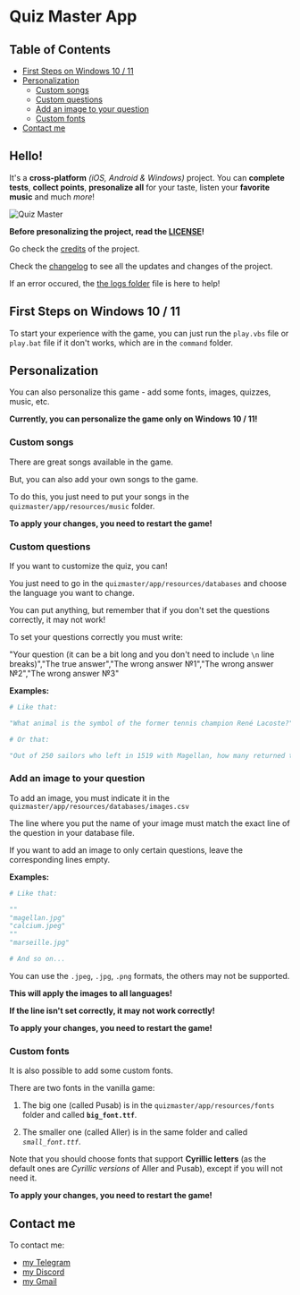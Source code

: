 # Quiz Master App<!-- omit from toc -->

## Table of Contents<!-- omit from toc -->

- [First Steps on Windows 10 / 11](#first-steps-on-windows-10--11)
- [Personalization](#personalization)
  - [Custom songs](#custom-songs)
  - [Custom questions](#custom-questions)
  - [Add an image to your question](#add-an-image-to-your-question)
  - [Custom fonts](#custom-fonts)
- [Contact me](#contact-me)

## Hello!<!-- omit from toc -->

It's a **cross-platform** *(iOS, Android & Windows)* project. You can **complete tests**, **collect points**, **presonalize all** for your taste, listen your **favorite music** and much *more*!

![Quiz Master](app/resources/images/logo.ico)

**Before presonalizing the project, read the [LICENSE](LICENSE.md)!**

Go check the [credits](app/resources/markdown/credits.md) of the project.

Check the [changelog](app/resources/markdown/changelog.md) to see all the updates and changes of the project.

If an error occured, the [the logs folder](logs/) file is here to help!

## First Steps on Windows 10 / 11

To start your experience with the game, you can just run the `play.vbs` file or `play.bat` file if it don't works, which are in the `command` folder.

## Personalization

You can also personalize this game - add some fonts, images, quizzes, music, etc.

**Currently, you can personalize the game only on Windows 10 / 11!**

### Custom songs

There are great songs available in the game.

But, you can also add your own songs to the game.

To do this, you just need to put your songs in the `quizmaster/app/resources/music` folder.

**To apply your changes, you need to restart the game!**

### Custom questions

If you want to customize the quiz, you can!

You just need to go in the `quizmaster/app/resources/databases` and choose the language you want to change.

You can put anything, but remember that if you don't set the questions correctly, it may not work!

To set your questions correctly you must write:

"Your question (it can be a bit long and you don't need to include `\n` line breaks)","The true answer","The wrong answer №1","The wrong answer №2","The wrong answer №3"

**Examples:**

```python
# Like that:

"What animal is the symbol of the former tennis champion René Lacoste?","The crocodile","The panda","The jaguar","The puma"

# Or that:

"Out of 250 sailors who left in 1519 with Magellan, how many returned to Seville 3 years later?","18","115","249","60"
```

### Add an image to your question

To add an image, you must indicate it in the `quizmaster/app/resources/databases/images.csv`

The line where you put the name of your image must match the exact line of the question in your database file.

If you want to add an image to only certain questions, leave the corresponding lines empty.

**Examples:**

```python
# Like that:

""
"magellan.jpg"
"calcium.jpeg"
""
"marseille.jpg"

# And so on...
```

You can use the `.jpeg`, `.jpg`, `.png` formats, the others may not be supported.

**This will apply the images to all languages!**

**If the line isn't set correctly, it may not work correctly!**

**To apply your changes, you need to restart the game!**

### Custom fonts

It is also possible to add some custom fonts.

There are two fonts in the vanilla game:

1. The big one (called Pusab) is in the `quizmaster/app/resources/fonts` folder and called **`big_font.ttf`**.

2. The smaller one (called Aller) is in the same folder and called *`small_font.ttf`*.

Note that you should choose fonts that support **Cyrillic letters** (as the default ones are *Cyrillic versions* of Aller and Pusab), except if you will not need it.

**To apply your changes, you need to restart the game!**

## Contact me

To contact me:

- [my Telegram](https://t.me/gild56)
- [my Discord](https://discord.com/users/gild56)
- [my Gmail](mailto:gild56gmd@gmail.com)
